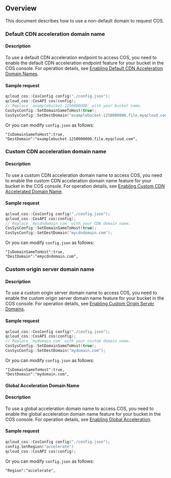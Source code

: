 ## Overview

This document describes how to use a non-default domain to request COS.

### Default CDN acceleration domain name

#### Description

To use a default CDN acceleration endpoint to access COS, you need to enable the default CDN acceleration endpoint feature for your bucket in the COS console. For operation details, see [Enabling Default CDN Acceleration Domain Names](https://intl.cloud.tencent.com/document/product/436/31505).

#### Sample request

```cpp
qcloud_cos::CosConfig config("./config.json");
qcloud_cos::CosAPI cos(config);
// Replace `examplebucket-1250000000` with your bucket name.
CosSysConfig::SetDomainSameToHost(true);
CosSysConfig::SetDestDomain("examplebucket-1250000000.file.myqcloud.com");
```

Or you can modify `config.json` as follows:

```
"IsDomainSameToHost":true,
"DestDomain":"examplebucket-1250000000.file.myqcloud.com",
```

### Custom CDN acceleration domain name

#### Description

To use a custom CDN acceleration domain name to access COS, you need to enable the custom CDN acceleration domain name feature for your bucket in the COS console. For operation details, see [Enabling Custom CDN Accelerated Domain Name](https://intl.cloud.tencent.com/document/product/436/31506).

#### Sample request

```cpp
qcloud_cos::CosConfig config("./config.json");
qcloud_cos::CosAPI cos(config);
// Replace `mycdndomain.com` with your CDN domain name.
CosSysConfig::SetDomainSameToHost(true);
CosSysConfig::SetDestDomain("mycdndomain.com");
```

Or you can modify `config.json` as follows:

```
"IsDomainSameToHost":true,
"DestDomain":"emycdndomain.com",
```

### Custom origin server domain name

#### Description

To use a custom origin server domain name to access COS, you need to enable the custom origin server domain name feature for your bucket in the COS console. For operation details, see [Enabling Custom Origin Server Domains](https://intl.cloud.tencent.com/document/product/436/31507).

#### Sample request

```cpp
qcloud_cos::CosConfig config("./config.json");
qcloud_cos::CosAPI cos(config);
// Replace `mydomain.com` with your custom domain name.
CosSysConfig::SetDomainSameToHost(true);
CosSysConfig::SetDestDomain("mydomain.com");
```

Or you can modify `config.json` as follows:

```
"IsDomainSameToHost":true,
"DestDomain":"mydomain.com",
```

#### Global Acceleration Domain Name

#### Description

To use a global acceleration domain name to access COS, you need to enable the global acceleration domain name feature for your bucket in the COS console. For operation details, see [Enabling Global Acceleration](https://intl.cloud.tencent.com/document/product/436/33406).

#### Sample request

```cpp
qcloud_cos::CosConfig config("./config.json");
config.SetRegion("accelerate")
qcloud_cos::CosAPI cos(config);
```

Or you can modify `config.json` as follows:

```
"Region":"accelerate",   
```
